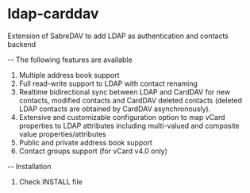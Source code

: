# ldap-carddav
Extension of SabreDAV to add LDAP as authentication and contacts backend

-- The following features are available
1. Multiple address book support
2. Full read-write support to LDAP with contact renaming
3. Realtime bidirectional sync between LDAP and CardDAV for new contacts, modified contacts and CardDAV deleted contacts (deleted LDAP contacts are obtained by CardDAV asynchronously).
4. Extensive and customizable configuration option to map vCard properties to LDAP attributes including multi-valued and composite value properties/attributes
5. Public and private address book support
6. Contact groups support (for vCard v4.0 only)

-- Installation
1. Check INSTALL file
